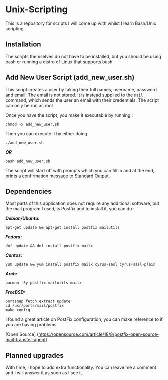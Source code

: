 # Unix-Scripting
This is a repository for scripts I will come up with whilst I learn Bash/Unix scripting

## Installation
The scripts themselves do not have to be installed, but you should be using bash or running a distro of Linux that supports bash.

## Add New User Script (add_new_user.sh)
This script creates a user by taking their full names, username, password and email.
The email is not stored. It is instead supplied to the ```mail``` command, which sends the user an email with their credentials.
The script can only be run as root

Once you have the script, you make it executable by running : 

```
chmod +x add_new_user.sh

```
Then you can execute it by either doing 

```
./add_new_user.sh
```
***OR***

```
bash add_new_user.sh
```

The script will start off with prompts which you can fill in and at the end, prints a confirmation message to Standard Output.

## Dependencies
Most parts of this application does not require any additional software, but the mail program I used, is Postfix and to install it,
you can do :

***Debian/Ubuntu:***
```
apt-get update && apt-get install postfix mailutils
```

***Fedora:***

```
dnf update && dnf install postfix mailx
```

***Centos:***

```yum update && yum install postfix mailx cyrus-sasl cyrus-sasl-plain```

***Arch:***

```pacman -Sy postfix mailutils mailx```

***FreeBSD:***

```
portsnap fetch extract update
cd /usr/ports/mail/postfix
make config
```

I found a great article on PostFix configuration, you can make reference to if you are having problems

[Open Source] (https://opensource.com/article/18/8/postfix-open-source-mail-transfer-agent)

## Planned upgrades
With time, I hope to add extra functionality. You can leave me a comment and I will answer it as soon as I see it.
